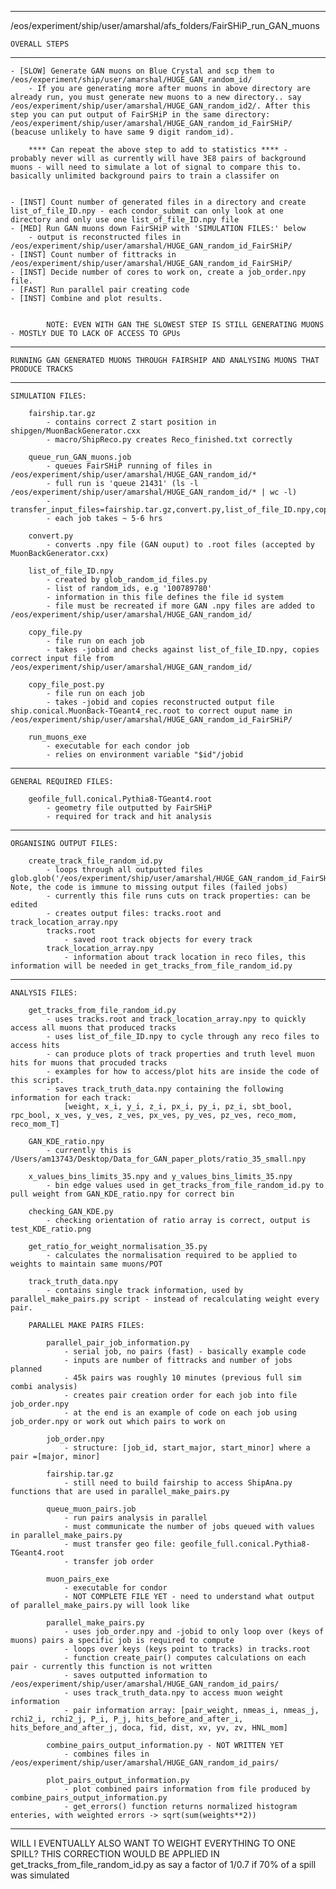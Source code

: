 
--------------------------------------------------------------------------------------------------------------------------------------------
/eos/experiment/ship/user/amarshal/afs_folders/FairSHiP_run_GAN_muons

	OVERALL STEPS

--------------------------------------------------------------------------------------------------------------------------------------------

	- [SLOW] Generate GAN muons on Blue Crystal and scp them to /eos/experiment/ship/user/amarshal/HUGE_GAN_random_id/
		- If you are generating more after muons in above directory are already run, you must generate new muons to a new directory.. say /eos/experiment/ship/user/amarshal/HUGE_GAN_random_id2/. After this step you can put output of FairSHiP in the same directory: /eos/experiment/ship/user/amarshal/HUGE_GAN_random_id_FairSHiP/ (beacuse unlikely to have same 9 digit random_id).
	
		**** Can repeat the above step to add to statistics **** - probably never will as currently will have 3E8 pairs of background muons - will need to simulate a lot of signal to compare this to. basically unlimited background pairs to train a classifer on


	- [INST] Count number of generated files in a directory and create list_of_file_ID.npy - each condor_submit can only look at one directory and only use one list_of_file_ID.npy file
	- [MED] Run GAN muons down FairSHiP with 'SIMULATION FILES:' below
		- output is reconstructed files in /eos/experiment/ship/user/amarshal/HUGE_GAN_random_id_FairSHiP/
	- [INST] Count number of fittracks in /eos/experiment/ship/user/amarshal/HUGE_GAN_random_id_FairSHiP/
	- [INST] Decide number of cores to work on, create a job_order.npy file.
	- [FAST] Run parallel pair creating code
	- [INST] Combine and plot results.


			NOTE: EVEN WITH GAN THE SLOWEST STEP IS STILL GENERATING MUONS - MOSTLY DUE TO LACK OF ACCESS TO GPUs

--------------------------------------------------------------------------------------------------------------------------------------------

	RUNNING GAN GENERATED MUONS THROUGH FAIRSHIP AND ANALYSING MUONS THAT PRODUCE TRACKS

--------------------------------------------------------------------------------------------------------------------------------------------

	SIMULATION FILES:

		fairship.tar.gz
			- contains correct Z start position in shipgen/MuonBackGenerator.cxx
			- macro/ShipReco.py creates Reco_finished.txt correctly

		queue_run_GAN_muons.job
			- queues FairSHiP running of files in /eos/experiment/ship/user/amarshal/HUGE_GAN_random_id/*
			- full run is 'queue 21431' (ls -l /eos/experiment/ship/user/amarshal/HUGE_GAN_random_id/* | wc -l)
			- transfer_input_files=fairship.tar.gz,convert.py,list_of_file_ID.npy,copy_file.py,copy_file_post.py
			- each job takes ~ 5-6 hrs

		convert.py
			- converts .npy file (GAN ouput) to .root files (accepted by MuonBackGenerator.cxx)

		list_of_file_ID.npy
			- created by glob_random_id_files.py
			- list of random_ids, e.g '100789780'
			- information in this file defines the file id system 
			- file must be recreated if more GAN .npy files are added to /eos/experiment/ship/user/amarshal/HUGE_GAN_random_id/

		copy_file.py
			- file run on each job 
			- takes -jobid and checks against list_of_file_ID.npy, copies correct input file from /eos/experiment/ship/user/amarshal/HUGE_GAN_random_id/

		copy_file_post.py
			- file run on each job 
			- takes -jobid and copies reconstructed output file ship.conical.MuonBack-TGeant4_rec.root to correct ouput name in /eos/experiment/ship/user/amarshal/HUGE_GAN_random_id_FairSHiP/

		run_muons_exe
			- executable for each condor job
			- relies on environment variable "$id"/jobid

--------------------------------------------------------------------------------------------------------------------------------------------

	GENERAL REQUIRED FILES:

		geofile_full.conical.Pythia8-TGeant4.root
			- geometry file outputted by FairSHiP
			- required for track and hit analysis 

--------------------------------------------------------------------------------------------------------------------------------------------

	ORGANISING OUTPUT FILES:

		create_track_file_random_id.py
			- loops through all outputted files glob.glob('/eos/experiment/ship/user/amarshal/HUGE_GAN_random_id_FairSHiP/*'). Note, the code is immune to missing output files (failed jobs)
			- currently this file runs cuts on track properties: can be edited 
			- creates output files: tracks.root and track_location_array.npy
			tracks.root
				- saved root track objects for every track
			track_location_array.npy
				- information about track location in reco files, this information will be needed in get_tracks_from_file_random_id.py

--------------------------------------------------------------------------------------------------------------------------------------------

	ANALYSIS FILES:

		get_tracks_from_file_random_id.py
			- uses tracks.root and track_location_array.npy to quickly access all muons that produced tracks 
			- uses list_of_file_ID.npy to cycle through any reco files to access hits 
			- can produce plots of track properties and truth level muon hits for muons that procuded tracks 
			- examples for how to access/plot hits are inside the code of this script. 
			- saves track_truth_data.npy containing the following information for each track:
				[weight, x_i, y_i, z_i, px_i, py_i, pz_i, sbt_bool, rpc_bool, x_ves, y_ves, z_ves, px_ves, py_ves, pz_ves, reco_mom, reco_mom_T]

		GAN_KDE_ratio.npy
			- currently this is /Users/am13743/Desktop/Data_for_GAN_paper_plots/ratio_35_small.npy

		x_values_bins_limits_35.npy and y_values_bins_limits_35.npy
			- bin edge values used in get_tracks_from_file_random_id.py to pull weight from GAN_KDE_ratio.npy for correct bin

		checking_GAN_KDE.py
			- checking orientation of ratio array is correct, output is test_KDE_ratio.png

		get_ratio_for_weight_normalisation_35.py
			- calculates the normalisation required to be applied to weights to maintain same muons/POT

		track_truth_data.npy
			- contains single track information, used by parallel_make_pairs.py script - instead of recalculating weight every pair. 

		PARALLEL MAKE PAIRS FILES:

			parallel_pair_job_information.py 
				- serial job, no pairs (fast) - basically example code
				- inputs are number of fittracks and number of jobs planned
				- 45k pairs was roughly 10 minutes (previous full sim combi analysis)
				- creates pair creation order for each job into file job_order.npy
				- at the end is an example of code on each job using job_order.npy or work out which pairs to work on

			job_order.npy
				- structure: [job_id, start_major, start_minor] where a pair =[major, minor]

			fairship.tar.gz
				- still need to build fairship to access ShipAna.py functions that are used in parallel_make_pairs.py

			queue_muon_pairs.job
				- run pairs analysis in parallel 
				- must communicate the number of jobs queued with values in parallel_make_pairs.py
				- must transfer geo file: geofile_full.conical.Pythia8-TGeant4.root
				- transfer job order

			muon_pairs_exe
				- executable for condor
				- NOT COMPLETE FILE YET - need to understand what output of parallel_make_pairs.py will look like

			parallel_make_pairs.py
				- uses job_order.npy and -jobid to only loop over (keys of muons) pairs a specific job is required to compute
				- loops over keys (keys point to tracks) in tracks.root
				- function create_pair() computes calculations on each pair - currently this function is not written
				- saves outputted information to /eos/experiment/ship/user/amarshal/HUGE_GAN_random_id_pairs/
				- uses track_truth_data.npy to access muon weight information
				- pair information array: [pair_weight, nmeas_i, nmeas_j, rchi2_i, rchi2_j, P_i, P_j, hits_before_and_after_i, hits_before_and_after_j, doca, fid, dist, xv, yv, zv, HNL_mom]

			combine_pairs_output_information.py - NOT WRITTEN YET
				- combines files in /eos/experiment/ship/user/amarshal/HUGE_GAN_random_id_pairs/

			plot_pairs_output_information.py 
				- plot combined pairs information from file produced by combine_pairs_output_information.py
				- get_errors() function returns normalized histogram enteries, with weighted errors -> sqrt(sum(weights**2))

--------------------------------------------------------------------------------------------------------------------------------------------

WILL I EVENTUALLY ALSO WANT TO WEIGHT EVERYTHING TO ONE SPILL? THIS CORRECTION WOULD BE APPLIED IN get_tracks_from_file_random_id.py as say a factor of 1/0.7 if 70% of a spill was simulated

